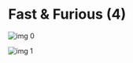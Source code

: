 # Fast & Furious (4)

![img 0](https://i.imgur.com/kXVwGhe.jpg)

![img 1](https://i.imgur.com/lLWu9zc.jpg)

